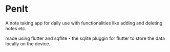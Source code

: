 # PenIt

A note taking app for daily use with functionalities like adding and deleting notes etc.

made using flutter and sqflite - the sqlite pluggin for flutter to store the data locally on the device.

